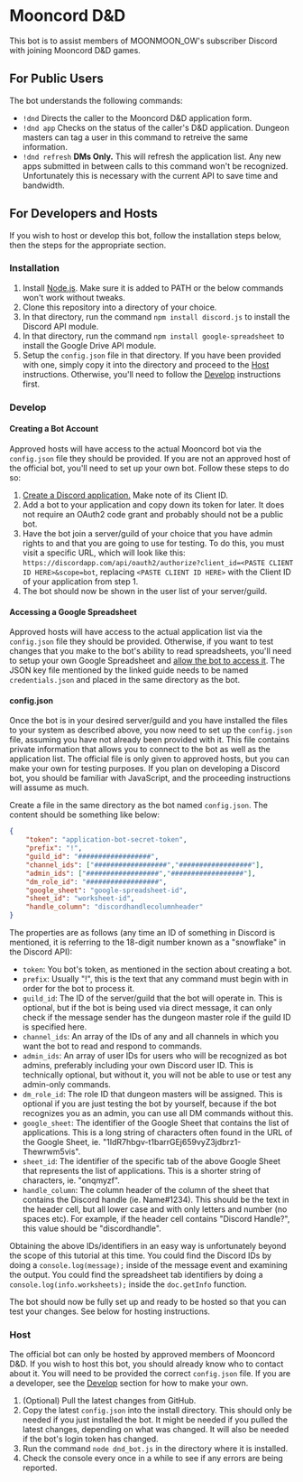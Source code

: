 # Mooncord D&D
This bot is to assist members of MOONMOON_OW's subscriber Discord with joining Mooncord D&D games.

## For Public Users
The bot understands the following commands:
* `!dnd` Directs the caller to the Mooncord D&D application form.
* `!dnd app` Checks on the status of the caller's D&D application. Dungeon masters can tag a user in this command to retreive the same information.
* `!dnd refresh` __DMs Only.__ This will refresh the application list. Any new apps submitted in between calls to this command won't be recognized. Unfortunately this is necessary with the current API to save time and bandwidth.

## For Developers and Hosts
If you wish to host or develop this bot, follow the installation steps below, then the steps for the appropriate section.

### Installation
1. Install [Node.js](https://nodejs.org/en/download/). Make sure it is added to PATH or the below commands won't work without tweaks.
2. Clone this repository into a directory of your choice.
3. In that directory, run the command `npm install discord.js` to install the Discord API module.
4. In that directory, run the command `npm install google-spreadsheet` to install the Google Drive API module.
5. Setup the `config.json` file in that directory. If you have been provided with one, simply copy it into the directory and proceed to the [Host](#host) instructions. Otherwise, you'll need to follow the [Develop](#develop) instructions first.

### Develop
#### Creating a Bot Account
Approved hosts will have access to the actual Mooncord bot via the `config.json` file they should be provided. If you are not an approved host of the official bot, you'll need to set up your own bot. Follow these steps to do so:
1. [Create a Discord application.](https://discordapp.com/developers/applications) Make note of its Client ID.
2. Add a bot to your application and copy down its token for later. It does not require an OAuth2 code grant and probably should not be a public bot.
3. Have the bot join a server/guild of your choice that you have admin rights to and that you are going to use for testing. To do this, you must visit a specific URL, which will look like this: `https://discordapp.com/api/oauth2/authorize?client_id=<PASTE CLIENT ID HERE>&scope=bot`, replacing `<PASTE CLIENT ID HERE>` with the Client ID of your application from step 1.
4. The bot should now be shown in the user list of your server/guild.

#### Accessing a Google Spreadsheet
Approved hosts will have access to the actual application list via the `config.json` file they should be provided. Otherwise, if you want to test changes that you make to the bot's ability to read spreadsheets, you'll need to setup your own Google Spreadsheet and [allow the bot to access it](https://www.npmjs.com/package/google-spreadsheet#authentication). The JSON key file mentioned by the linked guide needs to be named `credentials.json` and placed in the same directory as the bot.

#### config.json
Once the bot is in your desired server/guild and you have installed the files to your system as described above, you now need to set up the `config.json` file, assuming you have not already been provided with it. This file contains private information that allows you to connect to the bot as well as the application list. The official file is only given to approved hosts, but you can make your own for testing purposes. If you plan on developing a Discord bot, you should be familiar with JavaScript, and the proceeding instructions will assume as much.

Create a file in the same directory as the bot named `config.json`. The content should be something like below:
```json
{
	"token": "application-bot-secret-token",
	"prefix": "!",
	"guild_id": "##################",
	"channel_ids": ["##################","##################"],
	"admin_ids": ["##################","##################"],
	"dm_role_id": "##################",
	"google_sheet": "google-spreadsheet-id",
	"sheet_id": "worksheet-id",
	"handle_column": "discordhandlecolumnheader"
}
```
The properties are as follows (any time an ID of something in Discord is mentioned, it is referring to the 18-digit number known as a "snowflake" in the Discord API):
* `token`: You bot's token, as mentioned in the section about creating a bot.
* `prefix`: Usually "!", this is the text that any command must begin with in order for the bot to process it.
* `guild_id`: The ID of the server/guild that the bot will operate in. This is optional, but if the bot is being used via direct message, it can only check if the message sender has the dungeon master role if the guild ID is specified here.
* `channel_ids`: An array of the IDs of any and all channels in which you want the bot to read and respond to commands.
* `admin_ids`: An array of user IDs for users who will be recognized as bot admins, preferably including your own Discord user ID. This is technically optional, but without it, you will not be able to use or test any admin-only commands.
* `dm_role_id`: The role ID that dungeon masters will be assigned. This is optional if you are just testing the bot by yourself, because if the bot recognizes you as an admin, you can use all DM commands without this.
* `google_sheet`: The identifier of the Google Sheet that contains the list of applications. This is a long string of characters often found in the URL of the Google Sheet, ie. "1IdR7hbgv-t1barrGEj659vyZ3jdbrz1-Thewrwm5vis".
* `sheet_id`: The identifier of the specific tab of the above Google Sheet that represents the list of applications. This is a shorter string of characters, ie. "onqmyzf".
* `handle_column`: The column header of the column of the sheet that contains the Discord handle (ie. Name#1234). This should be the text in the header cell, but all lower case and with only letters and number (no spaces etc). For example, if the header cell contains "Discord Handle?", this value should be "discordhandle".

Obtaining the above IDs/identifiers in an easy way is unfortunately beyond the scope of this tutorial at this time. You could find the Discord IDs by doing a `console.log(message);` inside of the message event and examining the output. You could find the spreadsheet tab identifiers by doing a `console.log(info.worksheets);` inside the `doc.getInfo` function.

The bot should now be fully set up and ready to be hosted so that you can test your changes. See below for hosting instructions.

### Host
The official bot can only be hosted by approved members of Mooncord D&D. If you wish to host this bot, you should already know who to contact about it. You will need to be provided the correct `config.json` file. If you are a developer, see the [Develop](#develop) section for how to make your own.
1. (Optional) Pull the latest changes from GitHub.
2. Copy the latest `config.json` into the install directory. This should only be needed if you just installed the bot. It might be needed if you pulled the latest changes, depending on what was changed. It will also be needed if the bot's login token has changed.
3. Run the command `node dnd_bot.js` in the directory where it is installed.
4. Check the console every once in a while to see if any errors are being reported.
